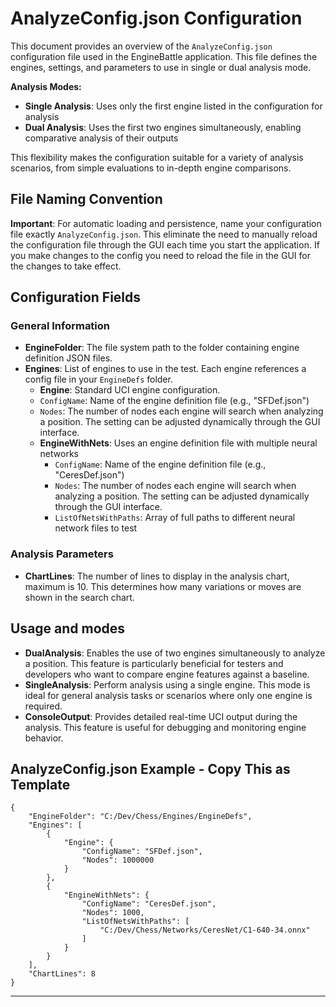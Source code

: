 # AnalyzeConfig.json Configuration

This document provides an overview of the `AnalyzeConfig.json` configuration file used in the EngineBattle application. This file defines the engines, settings, and parameters to use in single or dual analysis mode.

**Analysis Modes:**
- **Single Analysis**: Uses only the first engine listed in the configuration for analysis
- **Dual Analysis**: Uses the first two engines simultaneously, enabling comparative analysis of their outputs

This flexibility makes the configuration suitable for a variety of analysis scenarios, from simple evaluations to in-depth engine comparisons.

## File Naming Convention

**Important**: For automatic loading and persistence, name your configuration file exactly `AnalyzeConfig.json`. This eliminate the need to manually reload the configuration file through the GUI each time you start the application. If you make changes to the config you need to reload the file in the GUI for the changes to take effect. 

## Configuration Fields

### General Information

- **EngineFolder**: The file system path to the folder containing engine definition JSON files.
- **Engines**: List of engines to use in the test. Each engine references a config file in your `EngineDefs` folder.
   - **Engine**: Standard UCI engine configuration.
    - `ConfigName`: Name of the engine definition file (e.g., "SFDef.json")
    - `Nodes`: The number of nodes each engine will search when analyzing a position. The setting can be adjusted dynamically through the GUI interface.
  - **EngineWithNets**: Uses an engine definition file with multiple neural networks
    - `ConfigName`: Name of the engine definition file (e.g., "CeresDef.json")
    - `Nodes`: The number of nodes each engine will search when analyzing a position. The setting can be adjusted dynamically through the GUI interface.
    - `ListOfNetsWithPaths`: Array of full paths to different neural network files to test

### Analysis Parameters

- **ChartLines**: The number of lines to display in the analysis chart, maximum is 10. This determines how many variations or moves are shown in the search chart.


## Usage and modes

- **DualAnalysis**: Enables the use of two engines simultaneously to analyze a position. This feature is particularly beneficial for testers and developers who want to compare engine features against a baseline.
- **SingleAnalysis**: Perform analysis using a single engine. This mode is ideal for general analysis tasks or scenarios where only one engine is required.
- **ConsoleOutput**: Provides detailed real-time UCI output during the analysis. This feature is useful for debugging and monitoring engine behavior.

## AnalyzeConfig.json Example - Copy This as Template

```
{
    "EngineFolder": "C:/Dev/Chess/Engines/EngineDefs",
    "Engines": [
        {
            "Engine": {
                "ConfigName": "SFDef.json",
                "Nodes": 1000000
            }
        },        
        {
            "EngineWithNets": {
                "ConfigName": "CeresDef.json",
                "Nodes": 1000,
                "ListOfNetsWithPaths": [
                    "C:/Dev/Chess/Networks/CeresNet/C1-640-34.onnx"
                ]
            }
        }
    ],
    "ChartLines": 8
}
```

---

